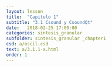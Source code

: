 ```yaml
---
layout: lesson 
title:  "Capitulo 1"
subtitle: "3.1 Csound y CsoundQt"
date:   2018-02-25 17:00:00
categories: sintesis_granular 
subfolder: sintesis_granular _chapter1
csd: a/oscil.csd
text: a/3.1.1-a.html
order: 1
---
```

